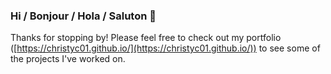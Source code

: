 ### Hi / Bonjour / Hola / Saluton 👋
Thanks for stopping by!  Please feel free to check out my portfolio ([https://christyc01.github.io/](https://christyc01.github.io/)) to see some of the projects I've worked on.

<!--
**christyc01/christyc01** is a ✨ _special_ ✨ repository because its `README.md` (this file) appears on your GitHub profile.

Here are some ideas to get you started:

- 🔭 I’m currently working on ...
- 🌱 I’m currently learning ...
- 👯 I’m looking to collaborate on ...
- 🤔 I’m looking for help with ...
- 💬 Ask me about ...
- 📫 How to reach me: ...
- 😄 Pronouns: ...
- ⚡ Fun fact: ...
-->
